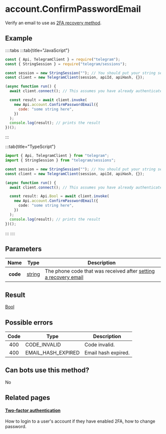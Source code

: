 # account.ConfirmPasswordEmail

Verify an email to use as [2FA recovery method](https://core.telegram.org/api/srp).

## Example

::::tabs
:::tab{title="JavaScript"}

```js
const { Api, TelegramClient } = require("telegram");
const { StringSession } = require("telegram/sessions");

const session = new StringSession(""); // You should put your string session here
const client = new TelegramClient(session, apiId, apiHash, {});

(async function run() {
  await client.connect(); // This assumes you have already authenticated with .start()

  const result = await client.invoke(
    new Api.account.ConfirmPasswordEmail({
      code: "some string here",
    })
  );
  console.log(result); // prints the result
})();
```

:::

:::tab{title="TypeScript"}

```ts
import { Api, TelegramClient } from "telegram";
import { StringSession } from "telegram/sessions";

const session = new StringSession(""); // You should put your string session here
const client = new TelegramClient(session, apiId, apiHash, {});

(async function run() {
  await client.connect(); // This assumes you have already authenticated with .start()

  const result: Api.Bool = await client.invoke(
    new Api.account.ConfirmPasswordEmail({
      code: "some string here",
    })
  );
  console.log(result); // prints the result
})();
```

:::
::::

## Parameters

|   Name   | Type                                            | Description                                                                                                             |
| :------: | ----------------------------------------------- | ----------------------------------------------------------------------------------------------------------------------- |
| **code** | [string](https://core.telegram.org/type/string) | The phone code that was received after [setting a recovery email](https://core.telegram.org/api/srp#email-verification) |

## Result

[Bool](https://core.telegram.org/type/Bool)

## Possible errors

| Code | Type               | Description         |
| :--: | ------------------ | ------------------- |
| 400  | CODE_INVALID       | Code invalid.       |
| 400  | EMAIL_HASH_EXPIRED | Email hash expired. |

## Can bots use this method?

No

## Related pages

#### [Two-factor authentication](https://core.telegram.org/api/srp)

How to login to a user's account if they have enabled 2FA, how to change password.
